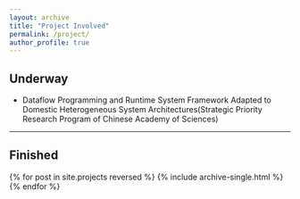 ```yaml
---
layout: archive
title: "Project Involved"
permalink: /project/
author_profile: true
---
```


## Underway
* Dataflow Programming and Runtime System Framework Adapted to Domestic Heterogeneous System Architectures(Strategic Priority Research Program of Chinese Academy of Sciences) 

**********************************************************

## Finished

<!-- {% if site.talkmap_link == true %}

<p style="text-decoration:underline;"><a href="/talkmap.html">See a map of all the places I've given a talk!</a></p>

{% endif %} -->

{% for post in site.projects reversed %}
  {% include archive-single.html %}
{% endfor %}
